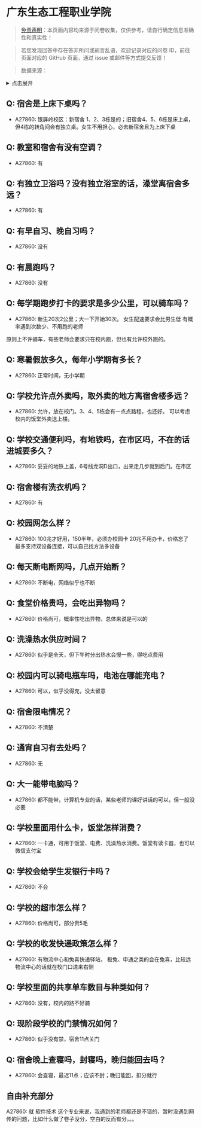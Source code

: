 # 广东生态工程职业学院

> [免责声明](https://colleges.chat/#_3)：本页面内容均来源于问卷收集，仅供参考，请自行确定信息准确性和真实性！

> 若您发现回答中存在答非所问或胡言乱语，欢迎记录对应的问卷 ID，前往页面对应的 GitHub 页面，通过 issue 或邮件等方式提交反馈！

> 数据来源：

<details><summary>点击展开</summary>
<ul>
<li>A27860: sennagi@qq.com (2025 年 04 月)</li>
</ul>
</details>

## Q: 宿舍是上床下桌吗？

- A27860: 银屏岭校区：新宿舍 1、2、3栋是的；旧宿舍4、5、6栋是床上桌，但4栋的转角间会有独立桌。女生不用担心，必去新宿舍且为上床下桌

## Q: 教室和宿舍有没有空调？

- A27860: 有

## Q: 有独立卫浴吗？没有独立浴室的话，澡堂离宿舍多远？

- A27860: 有

## Q: 有早自习、晚自习吗？

- A27860: 没有

## Q: 有晨跑吗？

- A27860: 没有

## Q: 每学期跑步打卡的要求是多少公里，可以骑车吗？

- A27860: 新生20次2公里；大一下开始30次。
女生配速要求会比男生低
有概率遇到次数少、不用跑的老师

原则上不许骑车，有些老师会要求只在校内跑，但也有允许校外跑的。

## Q: 寒暑假放多久，每年小学期有多长？

- A27860: 正常时间，无小学期

## Q: 学校允许点外卖吗，取外卖的地方离宿舍楼多远？

- A27860: 允许，放在校门。3、4、5栋会有一点点路程，也还好。
可以考虑校内的饭堂外卖送上楼。

## Q: 学校交通便利吗，有地铁吗，在市区吗，不在的话进城要多久？

- A27860: 妥妥的地铁上盖，6号线龙洞D出口，出来走几步就到后门。在市区

## Q: 宿舍楼有洗衣机吗？

- A27860: 有

## Q: 校园网怎么样？

- A27860: 100兆才好用，150半年，必须办校园卡
20兆不用办卡，价格忘了
最多支持双设备连接，可以自己找方法多设备

## Q: 每天断电断网吗，几点开始断？

- A27860: 不断电，网络似乎也不断

## Q: 食堂价格贵吗，会吃出异物吗？

- A27860: 价格尚可，概率性吃出异物，总体来说是可以的

## Q: 洗澡热水供应时间？

- A27860: 似乎是全天，但下午时分出热水会慢一些，得吃点费用

## Q: 校园内可以骑电瓶车吗，电池在哪能充电？

- A27860: 可以，似乎没得充，没太留意

## Q: 宿舍限电情况？

- A27860: 不清楚

## Q: 通宵自习有去处吗？

- A27860: 无

## Q: 大一能带电脑吗？

- A27860: 都不能带，计算机专业的话，某些老师的课好讲话的可以，但一般没必要

## Q: 学校里面用什么卡，饭堂怎样消费？

- A27860: 一卡通，可用于饭堂、电费、洗澡热水消费。饭堂有读卡器，也可以微信支付宝

## Q: 学校会给学生发银行卡吗？

- A27860: 不会

## Q: 学校的超市怎么样？

- A27860: 价格尚可，部分贵5毛

## Q: 学校的收发快递政策怎么样？

- A27860: 有物流中心和兔喜快递驿站，
极兔、申通之类的会在兔喜，比较远
物流中心的话就在校门口进来右侧

## Q: 学校里面的共享单车数目与种类如何？

- A27860: 没有，校内的路不好骑

## Q: 现阶段学校的门禁情况如何？

- A27860: 似乎没有禁，宿舍11点关门

## Q: 宿舍晚上查寝吗，封寝吗，晚归能回去吗？

- A27860: 会查寝，最迟11点；应该不封；晚归能回，扣分就行

## 自由补充部分

A27860: 就 软件技术 这个专业来说，我遇到的老师都还是不错的，暂时没遇到网传的问题，比如什么做了卷子没分，空白的反而有分。。。